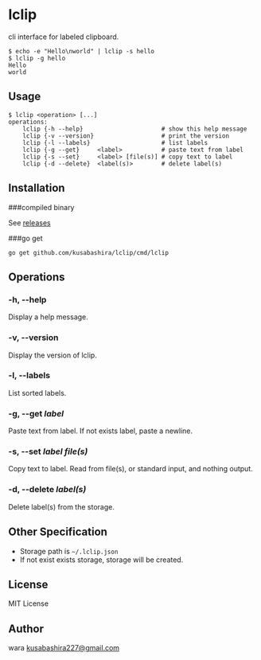 lclip
=====

cli interface for labeled clipboard.

	$ echo -e "Hello\nworld" | lclip -s hello
	$ lclip -g hello
	Hello
	world


Usage
-----

	$ lclip <operation> [...]
	operations:
		lclip {-h --help}                      # show this help message
		lclip {-v --version}                   # print the version
		lclip {-l --labels}                    # list labels
		lclip {-g --get}     <label>           # paste text from label
		lclip {-s --set}     <label> [file(s)] # copy text to label
		lclip {-d --delete}  <label(s)>        # delete label(s)


Installation
------------

###compiled binary

See [releases](https://github.com/kusabashira/lclip/releases)


###go get

	go get github.com/kusabashira/lclip/cmd/lclip


Operations
----------

### -h, --help

Display a help message.


### -v, --version

Display the version of lclip.


### -l, --labels

List sorted labels.


### -g, --get *label*

Paste text from label.
If not exists label, paste a newline.


### -s, --set *label* *file(s)*

Copy text to label.
Read from file(s), or standard input, and nothing output.


### -d, --delete *label(s)*

Delete label(s) from the storage.


Other Specification
-------------------

- Storage path is `~/.lclip.json`
- If not exist exists storage, storage will be created.


License
-------

MIT License


Author
------

wara <kusabashira227@gmail.com>
